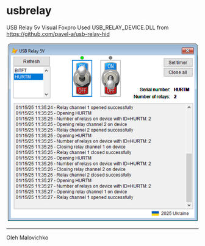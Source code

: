# usbrelay
USB Relay 5v Visual Foxpro
Used USB_RELAY_DEVICE.DLL from https://github.com/pavel-a/usb-relay-hid

![app image](images/app.png)

---
Oleh Malovichko
